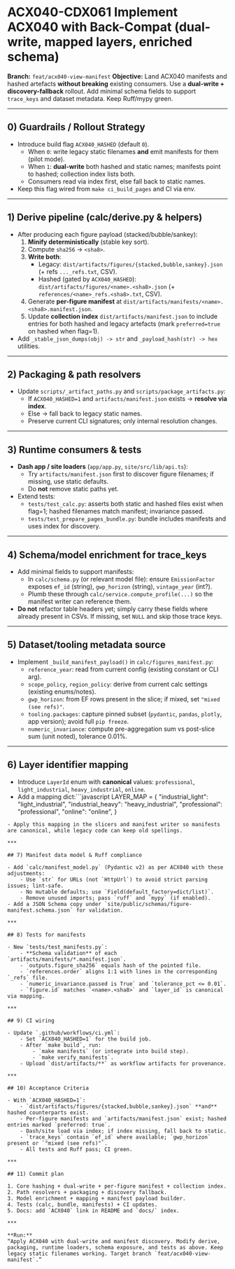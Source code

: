 # ACX040-CDX061 Implement ACX040 with Back-Compat (dual-write, mapped layers, enriched schema)

**Branch:** `feat/acx040-view-manifest`
**Objective:** Land ACX040 manifests and hashed artefacts **without breaking** existing consumers. Use a **dual-write + discovery-fallback** rollout. Add minimal schema fields to support `trace_keys` and dataset metadata. Keep Ruff/mypy green.

***

## 0) Guardrails / Rollout Strategy

- Introduce build flag `ACX040_HASHED` (default `0`).
    - When `0`: write legacy static filenames **and** emit manifests for them (pilot mode).
    - When `1`: **dual-write** both hashed and static names; manifests point to hashed; collection index lists both.
    - Consumers read via index first, else fall back to static names.
- Keep this flag wired from `make ci_build_pages` and CI via env.

***

## 1) Derive pipeline (calc/derive.py & helpers)

- After producing each figure payload (stacked/bubble/sankey):
    1. **Minify deterministically** (stable key sort).
    2. Compute `sha256` → `<sha8>`.
    3. **Write both**:
        - Legacy: `dist/artifacts/figures/{stacked,bubble,sankey}.json` (+ refs `..._refs.txt`, CSV).
        - Hashed (gated by `ACX040_HASHED`): `dist/artifacts/figures/<name>.<sha8>.json` (+ `references/<name>_refs.<sha8>.txt`, CSV).
    4. Generate **per-figure manifest** at `dist/artifacts/manifests/<name>.<sha8>.manifest.json`.
    5. Update **collection index** `dist/artifacts/manifest.json` to include entries for both hashed and legacy artefacts (mark `preferred=true` on hashed when flag=1).
- Add `_stable_json_dumps(obj) -> str` and `_payload_hash(str) -> hex` utilities.

***

## 2) Packaging & path resolvers

- Update `scripts/_artifact_paths.py` and `scripts/package_artifacts.py`:
    - If `ACX040_HASHED=1` and `artifacts/manifest.json` exists → **resolve via index**.
    - Else → fall back to legacy static names.
    - Preserve current CLI signatures; only internal resolution changes.

***

## 3) Runtime consumers & tests

- **Dash app / site loaders** (`app/app.py`, `site/src/lib/api.ts`):
    - Try `artifacts/manifest.json` first to discover figure filenames; if missing, use static defaults.
    - Do **not** remove static paths yet.
- Extend tests:
    - `tests/test_calc.py`: asserts both static and hashed files exist when flag=1; hashed filenames match manifest; invariance passed.
    - `tests/test_prepare_pages_bundle.py`: bundle includes manifests and uses index for discovery.

***

## 4) Schema/model enrichment for trace_keys

- Add minimal fields to support manifests:
    - In `calc/schema.py` (or relevant model file): ensure `EmissionFactor` exposes `ef_id` (string), `gwp_horizon` (string), `vintage_year` (int?).
    - Plumb these through `calc/service.compute_profile(...)` so the manifest writer can reference them.
- **Do not** refactor table headers yet; simply carry these fields where already present in CSVs. If missing, set `NULL` and skip those trace keys.

***

## 5) Dataset/tooling metadata source

- Implement `_build_manifest_payload()` in `calc/figures_manifest.py`:
    - `reference_year`: read from current config (existing constant or CLI arg).
    - `scope_policy`, `region_policy`: derive from current calc settings (existing enums/notes).
    - `gwp_horizon`: from EF rows present in the slice; if mixed, set `"mixed (see refs)"`.
    - `tooling.packages`: capture pinned subset (`pydantic`, `pandas`, `plotly`, app version); avoid full `pip freeze`.
    - `numeric_invariance`: compute pre-aggregation sum vs post-slice sum (unit noted), tolerance 0.01%.

***

## 6) Layer identifier mapping

- Introduce `LayerId` enum with **canonical** values:
`professional`, `light_industrial`, `heavy_industrial`, `online`.
- Add a mapping dict:```javascript
LAYER_MAP = {
  "industrial_light": "light_industrial",
  "industrial_heavy": "heavy_industrial",
  "professional": "professional",
  "online": "online",
}

```
- Apply this mapping in the slicers and manifest writer so manifests are canonical, while legacy code can keep old spellings.

***

## 7) Manifest data model & Ruff compliance

- Add `calc/manifest_model.py` (Pydantic v2) as per ACX040 with these adjustments:
    - Use `str` for URLs (not `HttpUrl`) to avoid strict parsing issues; lint-safe.
    - No mutable defaults; use `Field(default_factory=dict/list)`.
    - Remove unused imports; pass `ruff` and `mypy` (if enabled).
- Add a JSON Schema copy under `site/public/schemas/figure-manifest.schema.json` for validation.

***

## 8) Tests for manifests

- New `tests/test_manifests.py`:
    - **Schema validation** of each `artifacts/manifests/*.manifest.json`.
    - `outputs.figure_sha256` equals hash of the pointed file.
    - `references.order` aligns 1:1 with lines in the corresponding `_refs` file.
    - `numeric_invariance.passed is True` and `tolerance_pct <= 0.01`.
    - `figure.id` matches `<name>.<sha8>` and `layer_id` is canonical via mapping.

***

## 9) CI wiring

- Update `.github/workflows/ci.yml`:
    - Set `ACX040_HASHED=1` for the build job.
    - After `make build`, run:
        - `make manifests` (or integrate into build step).
        - `make verify_manifests`.
    - Upload `dist/artifacts/**` as workflow artifacts for provenance.

***

## 10) Acceptance Criteria

- With `ACX040_HASHED=1`:
    - `dist/artifacts/figures/{stacked,bubble,sankey}.json` **and** hashed counterparts exist.
    - Per-figure manifests and `artifacts/manifest.json` exist; hashed entries marked `preferred: true`.
    - Dash/site load via index; if index missing, fall back to static.
    - `trace_keys` contain `ef_id` where available; `gwp_horizon` present or `"mixed (see refs)"`.
    - All tests and Ruff pass; CI green.

***

## 11) Commit plan

1. Core hashing + dual-write + per-figure manifest + collection index.
2. Path resolvers + packaging + discovery fallback.
3. Model enrichment + mapping + manifest payload builder.
4. Tests (calc, bundle, manifests) + CI updates.
5. Docs: add `ACX040` link in README and `docs/` index.

***

**Run:**
“Apply ACX040 with dual-write and manifest discovery. Modify derive, packaging, runtime loaders, schema exposure, and tests as above. Keep legacy static filenames working. Target branch `feat/acx040-view-manifest`.”